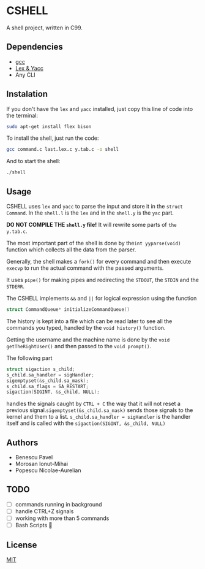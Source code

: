 # CSHELL
A shell project, written in C99.

## Dependencies
* [gcc](https://www.gnu.org/software/gcc/)
* [Lex & Yacc](http://dinosaur.compilertools.net/)
* Any CLI
## Instalation
If you don't have the ```lex``` and ```yacc``` installed, just copy this line of code into the terminal:
```bash
sudo apt-get install flex bison
```

To install the shell, just run the code:
```bash
gcc command.c last.lex.c y.tab.c -o shell
```
And to start the shell:
```bash
./shell
```

## Usage
CSHELL uses ```lex```  and ```yacc``` to parse the input and store it in the ```struct Command```. In the ```shell.l``` is the ```lex``` and in the ```shell.y``` is the ```yac``` part. 

**DO NOT COMPILE THE ```shell.y``` file!** It will rewrite some parts of ```the y.tab.c```.

The most important part of the shell is done by the```int yyparse(void)``` function which collects all the data from the parser.

Generally, the shell makes a ```fork()``` for every command and then execute ```execvp``` to run the actual command with the passed arguments.

It uses ```pipe()``` for making pipes and redirecting the ```STDOUT```, the ```STDIN``` and the ```STDERR```.

The CSHELL implements ```&&``` and ```||``` for logical expression using the function  
```C
struct CommandQueue* initializeCommandQueue()
```

The history is kept into a file which can be read later to see all the commands you typed, handled by the ```void history()``` function.

Getting the username and the machine name is done by the ```void getTheRightUser()``` and then passed to the ```void prompt()```.

The following part
```C
struct sigaction s_child;
s_child.sa_handler = sigHandler;
sigemptyset(&s_child.sa_mask);
s_child.sa_flags = SA_RESTART;
sigaction(SIGINT, &s_child, NULL);
```
handles the signals caught by ```CTRL + C``` the way that it will not reset a previous signal.```sigemptyset(&s_child.sa_mask)``` sends those signals to the kernel and them to a list. ```s_child.sa_handler = sigHandler``` is the handler itself and is called with the ```sigaction(SIGINT, &s_child, NULL)```

## Authors
* Benescu Pavel
* Morosan Ionut-Mihai
* Popescu Nicolae-Aurelian

## TODO
- [ ]  commands running in background
- [ ]  handle CTRL+Z signals
- [ ]  working with more than 5 commands 
- [ ]  Bash Scripts :muscle:
## License
[MIT](https://choosealicense.com/licenses/mit/)
